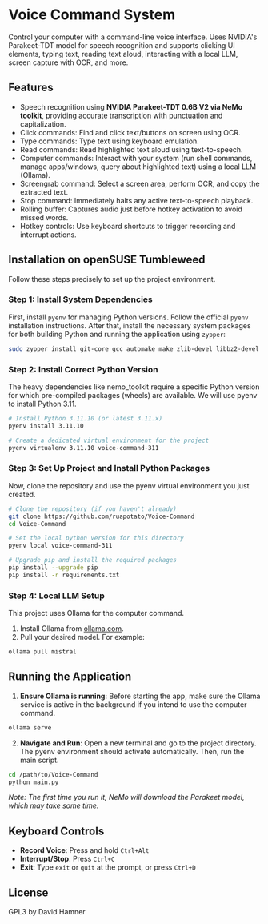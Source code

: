 # Voice Command System

Control your computer with a command-line voice interface. Uses NVIDIA's Parakeet-TDT model for speech recognition and supports clicking UI elements, typing text, reading text aloud, interacting with a local LLM, screen capture with OCR, and more.

## Features

* Speech recognition using **NVIDIA Parakeet-TDT 0.6B V2 via NeMo toolkit**, providing accurate transcription with punctuation and capitalization.
* Click commands: Find and click text/buttons on screen using OCR.
* Type commands: Type text using keyboard emulation.
* Read commands: Read highlighted text aloud using text-to-speech.
* Computer commands: Interact with your system (run shell commands, manage apps/windows, query about highlighted text) using a local LLM (Ollama).
* Screengrab command: Select a screen area, perform OCR, and copy the extracted text.
* Stop command: Immediately halts any active text-to-speech playback.
* Rolling buffer: Captures audio just before hotkey activation to avoid missed words.
* Hotkey controls: Use keyboard shortcuts to trigger recording and interrupt actions.

## Installation on openSUSE Tumbleweed

Follow these steps precisely to set up the project environment.

### Step 1: Install System Dependencies

First, install `pyenv` for managing Python versions. Follow the official `pyenv` installation instructions. After that, install the necessary system packages for both building Python and running the application using `zypper`:

```bash
sudo zypper install git-core gcc automake make zlib-devel libbz2-devel libopenssl-devel readline-devel sqlite3-devel xz-devel libffi-devel tk-devel xdotool espeak xclip tesseract-ocr pkill wmctrl ffmpeg gnome-screenshot
```

### Step 2: Install Correct Python Version

The heavy dependencies like nemo_toolkit require a specific Python version for which pre-compiled packages (wheels) are available. We will use pyenv to install Python 3.11.

```bash
# Install Python 3.11.10 (or latest 3.11.x)
pyenv install 3.11.10

# Create a dedicated virtual environment for the project
pyenv virtualenv 3.11.10 voice-command-311
```

### Step 3: Set Up Project and Install Python Packages

Now, clone the repository and use the pyenv virtual environment you just created.

```bash
# Clone the repository (if you haven't already)
git clone https://github.com/ruapotato/Voice-Command
cd Voice-Command

# Set the local python version for this directory
pyenv local voice-command-311

# Upgrade pip and install the required packages
pip install --upgrade pip
pip install -r requirements.txt
```

### Step 4: Local LLM Setup

This project uses Ollama for the computer command.

1. Install Ollama from [ollama.com](https://ollama.com).
2. Pull your desired model. For example:

```bash
ollama pull mistral
```

## Running the Application

1. **Ensure Ollama is running**: Before starting the app, make sure the Ollama service is active in the background if you intend to use the computer command.

```bash
ollama serve
```

2. **Navigate and Run**: Open a new terminal and go to the project directory. The pyenv environment should activate automatically. Then, run the main script.

```bash
cd /path/to/Voice-Command
python main.py
```

*Note: The first time you run it, NeMo will download the Parakeet model, which may take some time.*

## Keyboard Controls

* **Record Voice**: Press and hold `Ctrl+Alt`
* **Interrupt/Stop**: Press `Ctrl+C`
* **Exit**: Type `exit` or `quit` at the prompt, or press `Ctrl+D`

## License

GPL3 by David Hamner
